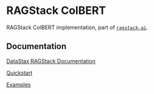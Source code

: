 # RAGStack ColBERT

RAGStack ColBERT implementation, part of [`ragstack-ai`](https://pypi.org/project/ragstack-ai/).

## Documentation

[DataStax RAGStack Documentation](https://docs.datastax.com/en/ragstack/docs/index.html)

[Quickstart](https://docs.datastax.com/en/ragstack/docs/quickstart.html)

[Examples](https://docs.datastax.com/en/ragstack/docs/examples/index.html)